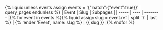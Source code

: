 {% liquid
unless events
  assign events = '{"match":{"event":true}}' | query_pages
endunless
%}
| Event | Slug | Subpages |
| ----- | ---- | -------- |{% for event in events %}{% liquid
assign slug = event.ref | split: '/' | last
%}
| {% render 'Event', name: slug %} | {{ slug }} |{% endfor %}